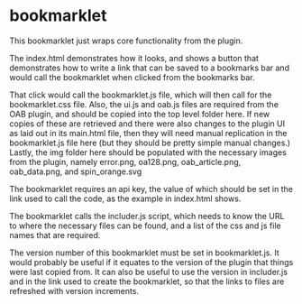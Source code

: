 # bookmarklet

This bookmarklet just wraps core functionality from the plugin. 

The index.html demonstrates how it looks, and shows a button that 
demonstrates how to write a link that can be saved to a bookmarks 
bar and would call the bookmarklet when clicked from the bookmarks bar.

That click would call the bookmarklet.js file, which will then call for 
the bookmarklet.css file. Also, the ui.js and oab.js files are required 
from the OAB plugin, and should be copied into the top level folder here. 
If new copies of these are retrieved and there were also changes to the 
plugin UI as laid out in its main.html file, then they will need manual 
replication in the bookmarklet.js file here (but they should be pretty 
simple manual changes.) Lastly, the img folder here should be populated 
with the necessary images from the plugin, namely error.png, oa128.png, 
oab_article.png, oab_data.png, and spin_orange.svg

The bookmarklet requires an api key, the value of which should be set 
in the link used to call the code, as the example in index.html shows.

The bookmarklet calls the includer.js script, which needs to know the 
URL to where the necessary files can be found, and a list of the css 
and js file names that are required.

The version number of this bookmarklet must be set in bookmarklet.js. 
It would probably be useful if it equates to the version of the plugin 
that things were last copied from. It can also be useful to use the 
version in includer.js and in the link used to create the bookmarklet, 
so that the links to files are refreshed with version increments.
